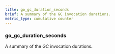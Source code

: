 ```yaml
---
title: go_gc_duration_seconds
brief: A summary of the GC invocation durations.
metric_type: cumulative counter
---
```

### go_gc_duration_seconds

A summary of the GC invocation durations.